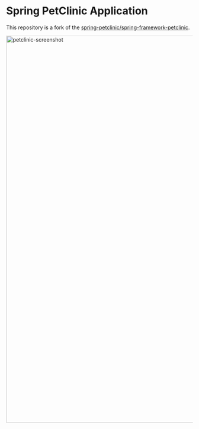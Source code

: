 # Spring PetClinic Application

This repository is a fork of the [spring-petclinic/spring-framework-petclinic](https://github.com/spring-petclinic/spring-framework-petclinic).

<img width="1042" alt="petclinic-screenshot" src="https://cloud.githubusercontent.com/assets/838318/19727082/2aee6d6c-9b8e-11e6-81fe-e889a5ddfded.png">

